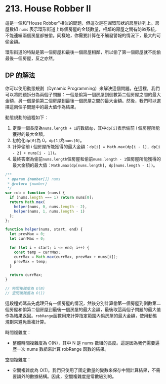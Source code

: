 # 213. House Robber II

這是一個和"House Robber"相似的問題，但這次是在圓環形狀的房屋排列上。房屋數組 `nums` 表示環形街道上每個房屋的金錢數量，相鄰的房屋之間有防盜系統，不能連續兩個房屋都被偷。同樣地，你需要計算在不觸發警報的情況下，最大的可偷金額。

環形街道的特點是第一個房屋和最後一個房屋相鄰，所以偷了第一個房屋就不能偷最後一個房屋，反之亦然。

## DP 的解法

你可以使用動態規劃（Dynamic Programming）來解決這個問題。在這裡，我們可以將問題拆分為兩個子問題：一個是偷第一個房屋到倒數第二個房屋之間的最大金額，另一個是偷第二個房屋到最後一個房屋之間的最大金額。然後，我們可以選擇這兩個子問題中的最大值作為結果。

動態規劃的過程如下：

1. 定義一個長度為`nums.length + 1`的數組`dp`，其中`dp[i]`表示偷前 i 個房屋所能獲得的最大金額。
2. 初始化`dp[0]`為 0，`dp[1]`為`nums[0]`。
3. 計算偷前 i 個房屋所能獲得的最大金額：`dp[i] = Math.max(dp[i - 1], dp[i - 2] + nums[i - 1])`。
4. 最終答案為偷前`nums.length`個房屋和偷前`nums.length - 1`個房屋所能獲得的最大金額的最大值：`Math.max(dp[nums.length], dp[nums.length - 1])`。

```javascript
/**
 * @param {number[]} nums
 * @return {number}
 */
var rob = function (nums) {
  if (nums.length === 1) return nums[0];
  return Math.max(
    helper(nums, 0, nums.length - 2),
    helper(nums, 1, nums.length - 1)
  );
};

function helper(nums, start, end) {
  let prevMax = 0;
  let currMax = 0;

  for (let i = start; i <= end; i++) {
    const temp = currMax;
    currMax = Math.max(currMax, prevMax + nums[i]);
    prevMax = temp;
  }

  return currMax;
}

// 時間複雜度為 O(N)
// 空間複雜度為 O(1)
```

這段程式碼首先處理只有一個房屋的情況，然後分別計算偷第一個房屋到倒數第二個房屋和偷第二個房屋到最後一個房屋的最大金額，最後取這兩個子問題的最大值作為結果返回。`robRange`函數用來計算指定範圍內偷房屋的最大金額，使用動態規劃來避免重複計算。

時間複雜度：

- 整體時間複雜度為 O(N)，其中 N 是 nums 數組的長度。這是因為我們需要遍歷一次 nums 數組來計算 robRange 函數的結果。

空間複雜度：

- 空間複雜度為 O(1)。我們只使用了固定數量的變數來保存中間計算結果，不需要額外的數據結構。因此，空間複雜度是常數級別的。

